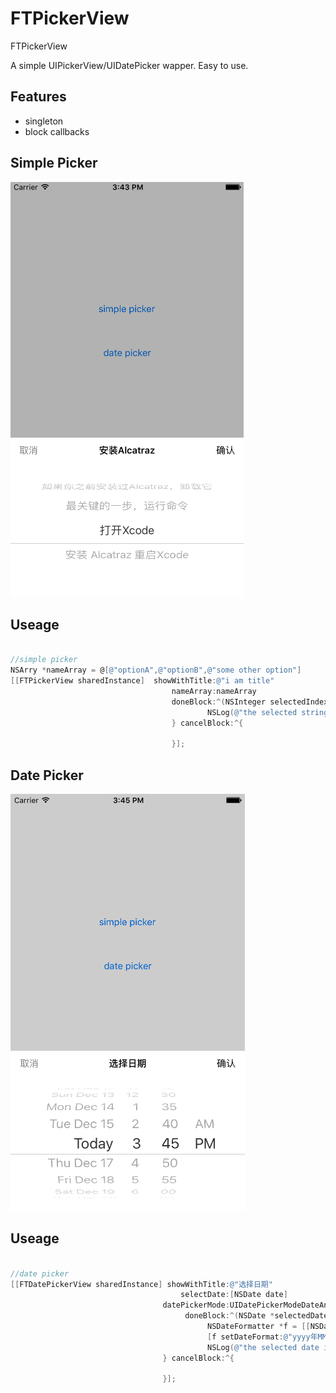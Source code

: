 # FTPickerView
FTPickerView

A simple UIPickerView/UIDatePicker wapper. Easy to use.


## Features
- singleton
- block callbacks

## Simple Picker 

![FTPickerView Simple Picker](https://github.com/liufengting/FTPickerView/blob/master/ImageAssets/SimplePicker.png)

## Useage

```objective-c

//simple picker
NSArry *nameArray = @[@"optionA",@"optionB",@"some other option"]
[[FTPickerView sharedInstance]  showWithTitle:@"i am title"
                                    nameArray:nameArray
                                    doneBlock:^(NSInteger selectedIndex) {
                                       		NSLog(@"the selected string is: %@",nameArray[selectedIndex]);
                                    } cancelBlock:^{

                                    }];
```

## Date Picker 

![FTPickerView Date Picker](https://github.com/liufengting/FTPickerView/blob/master/ImageAssets/DatePicker.png)

## Useage

```objective-c

//date picker
[[FTDatePickerView sharedInstance] showWithTitle:@"选择日期"
                                      selectDate:[NSDate date]
                                  datePickerMode:UIDatePickerModeDateAndTime
                                       doneBlock:^(NSDate *selectedDate) {
                                            NSDateFormatter *f = [[NSDateFormatter alloc]init];
                                            [f setDateFormat:@"yyyy年MM月dd日 HH:mm:ss"];
                                            NSLog(@"the selected date is: %@",[f stringFromDate:selectedDate]);
                                  } cancelBlock:^{

                                  }];
```
